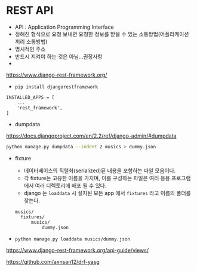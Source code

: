 # REST API

- API : Application Programming Interface
- 정해진 형식으로 요청 보내면 요청한 정보를 받을 수 있는 소통방법(어플리케이션 끼리 소통방법)
- 명시적인 주소
- 반드시 지켜야 하는 것은 아님...권장사항
- 

https://www.django-rest-framework.org/

- ```
  pip install djangorestframework
  ```

```
INSTALLED_APPS = [
    ...
    'rest_framework',
]
```



- dumpdata

https://docs.djangoproject.com/en/2.2/ref/django-admin/#dumpdata

 ```bash
python manage.py dumpdata --indent 2 musics > dummy.json
 ```

- fixture

  - 데이터베이스의 직렬화(serialized)된 내용을 포함하는 파일 모음이다.
  - 각 fixture는 고유한 이름을 가지며, 이를 구성하는 파일은 여러 응용 프로그램에서 여러 디렉토리에 배포 될 수 있다.
  - django 는 `loaddata` 시 설치된 모든 app 에서 `fixtures` 라고 이름의 폴더를 찾는다.

  ```
  musics/
  	fixtures/
  		musics/
  			dummy.json
  ```

- ```
  python manage.py loaddata musics/dummy.json
  ```

  

https://www.django-rest-framework.org/api-guide/views/



https://github.com/axnsan12/drf-yasg